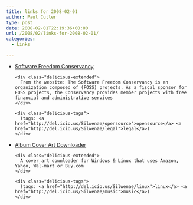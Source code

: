 ```yaml
---
title: links for 2008-02-01
author: Paul Cutler
type: post
date: 2008-02-01T22:19:36+00:00
url: /2008/02/links-for-2008-02-01/
categories:
  - Links

---
```

<ul class="delicious">
  <li>
    <div class="delicious-link">
      <a href="http://conservancy.softwarefreedom.org/">Software Freedom Conservancy</a>
    </div>
    
    <div class="delicious-extended">
      From the website: The Software Freedom Conservancy is an organization composed of (FOSS) projects. As a fiscal sponsor for FOSS projects, the Conservancy provides member projects with free financial and administrative services
    </div>
    
    <div class="delicious-tags">
      (tags: <a href="http://del.icio.us/Silwenae/opensource">opensource</a> <a href="http://del.icio.us/Silwenae/legal">legal</a>)
    </div>
  </li>
  
  <li>
    <div class="delicious-link">
      <a href="http://www.unrealvoodoo.org/hiteck/projects/albumart/">Album Cover Art Downloader</a>
    </div>
    
    <div class="delicious-extended">
      A cover art downloader for Windows & Linux that uses Amazon, Yahoo, Wal-mart or Buy.com
    </div>
    
    <div class="delicious-tags">
      (tags: <a href="http://del.icio.us/Silwenae/linux">linux</a> <a href="http://del.icio.us/Silwenae/music">music</a>)
    </div>
  </li>
</ul>